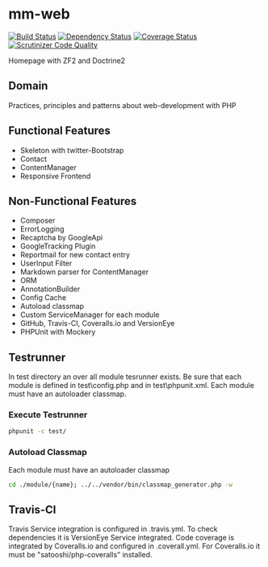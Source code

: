 # mm-web

[![Build Status](https://travis-ci.org/mamuz/mm-web.svg?branch=master)](https://travis-ci.org/mamuz/mm-web)
[![Dependency Status](https://www.versioneye.com/user/projects/53628797fe0d07768b0001e5/badge.png)](https://www.versioneye.com/user/projects/53628797fe0d07768b0001e5)
[![Coverage Status](https://coveralls.io/repos/mamuz/mm-web/badge.png?branch=master)](https://coveralls.io/r/mamuz/mm-web?branch=master)
[![Scrutinizer Code Quality](https://scrutinizer-ci.com/g/mamuz/mm-web/badges/quality-score.png?s=b03a2d5d3c33bcf30edec09a0f7ce9fa5a554df9)](https://scrutinizer-ci.com/g/mamuz/mm-web/)

Homepage with ZF2 and Doctrine2

## Domain

Practices, principles and patterns about web-development with PHP

## Functional Features

- Skeleton with twitter-Bootstrap
- Contact
- ContentManager
- Responsive Frontend

## Non-Functional Features

- Composer
- ErrorLogging
- Recaptcha by GoogleApi
- GoogleTracking Plugin
- Reportmail for new contact entry
- UserInput Filter
- Markdown parser for ContentManager
- ORM
- AnnotationBuilder
- Config Cache
- Autoload classmap
- Custom ServiceManager for each module
- GitHub, Travis-CI, Coveralls.io and VersionEye
- PHPUnit with Mockery

## Testrunner

In test directory an over all module tesrunner exists.
Be sure that each module is defined in test\config.php and in test\phpunit.xml.
Each module must have an autoloader classmap.

### Execute Testrunner

```sh
phpunit -c test/
```

### Autoload Classmap

Each module must have an autoloader classmap

```sh
cd ./module/{name}; ../../vendor/bin/classmap_generator.php -w
```

## Travis-CI

Travis Service integration is configured in .travis.yml.
To check dependencies it is VersionEye Service integrated.
Code coverage is integrated by Coveralls.io and configured in .coverall.yml.
For Coveralls.io it must be "satooshi/php-coveralls" installed.
